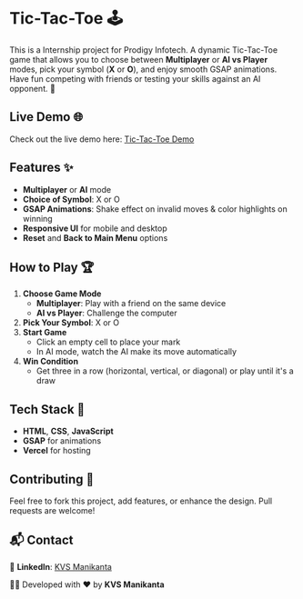 # Tic-Tac-Toe 🕹️

This is a Internship project for Prodigy Infotech. A dynamic Tic-Tac-Toe game that allows you to choose between **Multiplayer** or **AI vs Player** modes, pick your symbol (**X** or **O**), and enjoy smooth GSAP animations. Have fun competing with friends or testing your skills against an AI opponent. 🎉

## Live Demo 🌐

Check out the live demo here: [Tic-Tac-Toe Demo](https://prodigy-wd-03-dun-one.vercel.app/)

## Features ✨
- **Multiplayer** or **AI** mode
- **Choice of Symbol**: X or O
- **GSAP Animations**: Shake effect on invalid moves & color highlights on winning
- **Responsive UI** for mobile and desktop
- **Reset** and **Back to Main Menu** options

## How to Play 🏆
1. **Choose Game Mode**  
   - **Multiplayer**: Play with a friend on the same device  
   - **AI vs Player**: Challenge the computer
2. **Pick Your Symbol**: X or O
3. **Start Game**  
   - Click an empty cell to place your mark  
   - In AI mode, watch the AI make its move automatically
4. **Win Condition**  
   - Get three in a row (horizontal, vertical, or diagonal) or play until it's a draw

## Tech Stack 🚀
- **HTML**, **CSS**, **JavaScript**
- **GSAP** for animations
- **Vercel** for hosting

## Contributing 🤝
Feel free to fork this project, add features, or enhance the design. Pull requests are welcome!

## 📬 Contact

💼 **LinkedIn**: [KVS Manikanta](https://www.linkedin.com/in/kvsmanikanta)    

👨‍💻 Developed with ❤️ by **KVS Manikanta**
